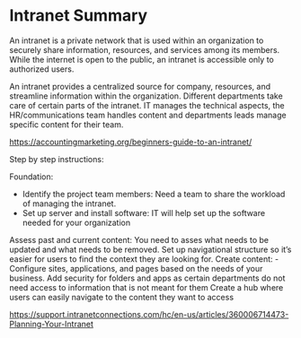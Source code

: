 # Intranet Summary

An intranet is a private network that is used within an organization to securely share information, resources, and services among its members. While the internet is open to the public, an intranet is accessible only to authorized users.

An intranet provides a centralized source for company, resources, and streamline information within the organization. Different departments take care of certain parts of the intranet. IT manages the technical aspects, the HR/communications team handles content and departments leads manage specific content for their team.

https://accountingmarketing.org/beginners-guide-to-an-intranet/

Step by step instructions:

Foundation: 
- Identify the project team members: Need a team to share the workload of managing the intranet.
- Set up server and install software: IT will help set up the software needed for your organization


Assess past and current content: You need to asses what needs to be updated and what needs to be removed.
Set up navigational structure so it’s easier for users to find the context they are looking for.
Create content: - Configure sites, applications, and pages based on the needs of your business.
Add security for folders and apps as certain departments do not need access to information that is not meant for them
Create a hub where users can easily navigate to the content they want to access


https://support.intranetconnections.com/hc/en-us/articles/360006714473-Planning-Your-Intranet 
